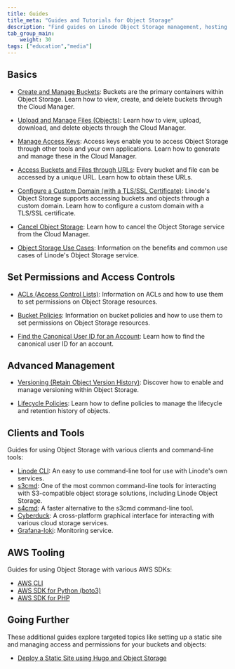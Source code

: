 ```yaml
---
title: Guides
title_meta: "Guides and Tutorials for Object Storage"
description: "Find guides on Linode Object Storage management, hosting a static site on Object Storage, access and permissions, and other related topics."
tab_group_main:
    weight: 30
tags: ["education","media"]
---
```


## Basics

- [Create and Manage Buckets](/docs/products/storage/object-storage/guides/manage-buckets/): Buckets are the primary containers within Object Storage. Learn how to view, create, and delete buckets through the Cloud Manager.

- [Upload and Manage Files (Objects)](/docs/products/storage/object-storage/guides/manage-files/): Learn how to view, upload, download, and delete objects through the Cloud Manager.

- [Manage Access Keys](/docs/products/storage/object-storage/guides/access-keys/): Access keys enable you to access Object Storage through other tools and your own applications. Learn how to generate and manage these in the Cloud Manager.

- [Access Buckets and Files through URLs](/docs/products/storage/object-storage/guides/urls/): Every bucket and file can be accessed by a unique URL. Learn how to obtain these URLs.

- [Configure a Custom Domain (with a TLS/SSL Certificate)](/docs/products/storage/object-storage/guides/custom-domain/): Linode's Object Storage supports accessing buckets and objects through a custom domain. Learn how to configure a custom domain with a TLS/SSL certificate.

- [Cancel Object Storage](/docs/products/storage/object-storage/guides/cancel/): Learn how to cancel the Object Storage service from the Cloud Manager.

- [Object Storage Use Cases](/docs/products/storage/object-storage/guides/use-cases/): Information on the benefits and common use cases of Linode's Object Storage service.

## Set Permissions and Access Controls

- [ACLs (Access Control Lists)](/docs/products/storage/object-storage/guides/acls/): Information on ACLs and how to use them to set permissions on Object Storage resources.

- [Bucket Policies](/docs/products/storage/object-storage/guides/bucket-policies/): Information on bucket policies and how to use them to set permissions on Object Storage resources.

- [Find the Canonical User ID for an Account](/docs/products/storage/object-storage/guides/find-canonical-id/): Learn how to find the canonical user ID for an account.

## Advanced Management

- [Versioning (Retain Object Version History)](/docs/products/storage/object-storage/guides/versioning/): Discover how to enable and manage versioning within Object Storage.

- [Lifecycle Policies](/docs/products/storage/object-storage/guides/lifecycle-policies/): Learn how to define policies to manage the lifecycle and retention history of objects.

## Clients and Tools

Guides for using Object Storage with various clients and command-line tools:

- [Linode CLI](/docs/products/storage/object-storage/guides/linode-cli/): An easy to use command-line tool for use with Linode's own services.
- [s3cmd](/docs/products/storage/object-storage/guides/s3cmd/): One of the most common command-line tools for interacting with S3-compatible object storage solutions, including Linode Object Storage.
- [s4cmd](/docs/products/storage/object-storage/guides/s4cmd/): A faster alternative to the s3cmd command-line tool.
- [Cyberduck](/docs/products/storage/object-storage/guides/cyberduck/): A cross-platform graphical interface for interacting with various cloud storage services.
- [Grafana-loki](/docs/products/storage/object-storage/guides/grafana-loki/): Monitoring service.

## AWS Tooling

Guides for using Object Storage with various AWS SDKs:

- [AWS CLI](/docs/products/storage/object-storage/guides/aws-cli/)
- [AWS SDK for Python (boto3)](/docs/products/storage/object-storage/guides/aws-sdk-for-python/)
- [AWS SDK for PHP](/docs/products/storage/object-storage/guides/aws-sdk-for-php/)

## Going Further

These additional guides explore targeted topics like setting up a static site and managing access and permissions for your buckets and objects:

- [Deploy a Static Site using Hugo and Object Storage](/docs/guides/host-static-site-object-storage/)